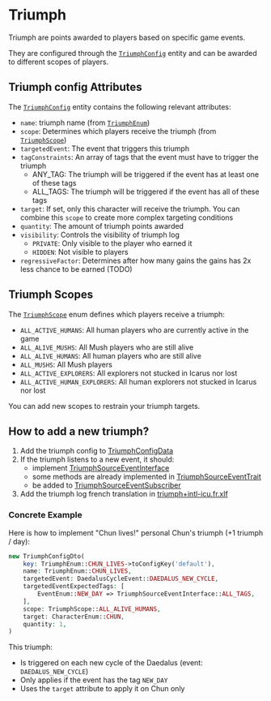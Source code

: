 # Triumph

Triumph are points awarded to players based on specific game events. 

They are configured through the [`TriumphConfig`](./Entity/TriumphConfig.php) entity and can be awarded to different scopes of players.

## Triumph config Attributes

The [`TriumphConfig`](./Entity/TriumphConfig.php) entity contains the following relevant attributes:

- `name`: triumph name (from [`TriumphEnum`](./Enum/TriumphEnum.php))
- `scope`: Determines which players receive the triumph (from [`TriumphScope`](./Enum/TriumphScope.php))
- `targetedEvent`: The event that triggers this triumph
- `tagConstraints`: An array of tags that the event must have to trigger the triumph
  - ANY_TAG: The triumph will be triggered if the event has at least one of these tags
  - ALL_TAGS: The triumph will be triggered if the event has all of these tags
- `target`: If set, only this character will receive the triumph. You can combine this `scope` to create more complex targeting conditions
- `quantity`: The amount of triumph points awarded
- `visibility`: Controls the visibility of triumph log
  - `PRIVATE`: Only visible to the player who earned it
  - `HIDDEN`: Not visible to players
- `regressiveFactor`: Determines after how many gains the gains has 2x less chance to be earned (TODO)

## Triumph Scopes

The [`TriumphScope`](./Enum/TriumphScope.php) enum defines which players receive a triumph:

- `ALL_ACTIVE_HUMANS`: All human players who are currently active in the game
- `ALL_ALIVE_MUSHS`: All Mush players who are still alive
- `ALL_ALIVE_HUMANS`: All human players who are still alive
- `ALL_MUSHS`: All Mush players
- `ALL_ACTIVE_EXPLORERS`: All explorers not stucked in Icarus nor lost
- `ALL_ACTIVE_HUMAN_EXPLORERS`: All human explorers not stucked in Icarus nor lost

You can add new scopes to restrain your triumph targets.

## How to add a new triumph?

1. Add the triumph config to [TriumphConfigData](./ConfigData/TriumphConfigData.php)
2. If the triumph listens to a new event, it should:
   - implement [TriumphSourceEventInterface](./Event/TriumphSourceEventInterface.php)
   - some methods are already implemented in [TriumphSourceEventTrait](./Event/TriumphSourceEventTrait.php)
   - be added to [TriumphSourceEventSubscriber](./Listener/TriumphSourceEventSubscriber.php)
3. Add the triumph log french translation in [triumph+intl-icu.fr.xlf](../../translations/fr/triumph+intl-icu.fr.xlf)

### Concrete Example

Here is how to implement "Chun lives!" personal Chun's triumph (+1 triumph / day):

```php
new TriumphConfigDto(
    key: TriumphEnum::CHUN_LIVES->toConfigKey('default'),
    name: TriumphEnum::CHUN_LIVES,
    targetedEvent: DaedalusCycleEvent::DAEDALUS_NEW_CYCLE,
    targetedEventExpectedTags: [
        EventEnum::NEW_DAY => TriumphSourceEventInterface::ALL_TAGS,
    ],
    scope: TriumphScope::ALL_ALIVE_HUMANS,
    target: CharacterEnum::CHUN,
    quantity: 1,
)
```

This triumph:
- Is triggered on each new cycle of the Daedalus (event: `DAEDALUS_NEW_CYCLE`)
- Only applies if the event has the tag `NEW_DAY`
- Uses the `target` attribute to apply it on Chun only

